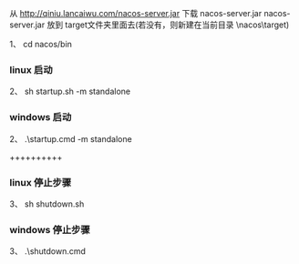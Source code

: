 从 http://qiniu.lancaiwu.com/nacos-server.jar  下载  nacos-server.jar
nacos-server.jar 放到 target文件夹里面去(若没有，则新建在当前目录 \nacos\target)

1、 cd  nacos/bin

###  linux 启动

2、 sh startup.sh -m standalone

###  windows 启动

2、 .\startup.cmd -m standalone


++++++++++

###  linux 停止步骤

3、 sh shutdown.sh

###  windows 停止步骤

3、 .\shutdown.cmd


